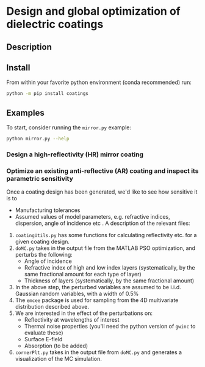 # Design and global optimization of dielectric coatings

## Description

## Install
From within your favorite python environment (conda recommended) run:

```bash 
python -m pip install coatings
```

## Examples

To start, consider running the `mirror.py` example:
```bash
python mirror.py --help
```

### Design a high-reflectivity (HR) mirror coating


### Optimize an existing anti-reflective (AR) coating and inspect its parametric sensitivity

Once a coating design has been generated, we'd like to see how sensitive it is to 
 * Manufacturing tolerances
 * Assumed values of model parameters, e.g. refractive indices, dispersion, angle of incidence etc
. A description of the relevant files:
1. `coatingUtils.py` has some functions for calculating reflectivity etc. for a given coating design.
2. `doMC.py` takes in the output file from the MATLAB PSO optimization, and perturbs the following:
	* Angle of incidence
	* Refractive index of high and low index layers (systematically, by the same fractional amount for each type of layer)
	* Thickness of layers (systematically, by the same fractional amount)
3. In the above step, the perturbed variables are assumed to be i.i.d. Gaussian random variables, with a width of 0.5%
4. The `emcee` package is used for sampling from the 4D multivariate distribution described above.
5. We are interested in the effect of the perturbations on:
	* Reflectivity at wavelengths of interest
	* Thermal noise properties (you'll need the python version of `gwinc` to evaluate these)
	* Surface E-field 
	* Absorption (to be added)
6. `cornerPlt.py` takes in the output file from `doMC.py` and generates a visualization of the MC simulation.
